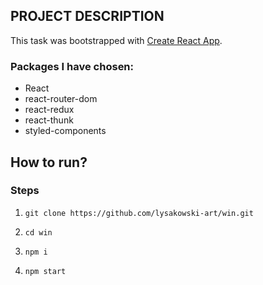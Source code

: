 
## PROJECT DESCRIPTION

This task was bootstrapped with [Create React App](https://github.com/facebook/create-react-app).


### Packages I have chosen:
* React
* react-router-dom
* react-redux
* react-thunk
* styled-components

## How to run?

### Steps
1. `git clone https://github.com/lysakowski-art/win.git`

2. `cd win`

3. `npm i`

4. `npm start`
